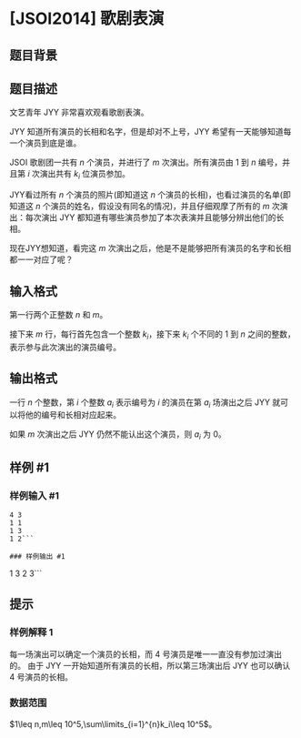 # [JSOI2014] 歌剧表演

## 题目背景



## 题目描述

文艺青年 JYY 非常喜欢观看歌剧表演。

JYY 知道所有演员的长相和名字，但是却对不上号，JYY 希望有一天能够知道每一个演员到底是谁。

JSOI 歌剧团一共有 $n$ 个演员，并进行了 $m$ 次演出。所有演员由 $1$ 到 $n$ 编号，并且第 $i$ 次演出共有 $k_i$ 位演员参加。

JYY看过所有 $n$ 个演员的照片(即知道这 $n$ 个演员的长相)，也看过演员的名单(即知道这 $n$ 个演员的姓名，假设没有同名的情况)，并且仔细观摩了所有的 $m$ 次演出：每次演出 JYY 都知道有哪些演员参加了本次表演并且能够分辨出他们的长相。

现在JYY想知道，看完这 $m$ 次演出之后，他是不是能够把所有演员的名字和长相都一一对应了呢？

## 输入格式

第一行两个正整数 $n$ 和 $m$。

接下来 $m$ 行，每行首先包含一个整数 $k_i$，接下来 $k_i$ 个不同的 $1$ 到 $n$ 之间的整数，表示参与此次演出的演员编号。

## 输出格式

一行 $n$ 个整数，第 $i$ 个整数 $a_i$ 表示编号为 $i$ 的演员在第 $a_i$ 场演出之后 JYY 就可以将他的编号和长相对应起来。

如果 $m$ 次演出之后 JYY 仍然不能认出这个演员，则 $a_i$ 为 $0$。

## 样例 #1

### 样例输入 #1
```
4 3
1 1
1 3
1 2```

### 样例输出 #1

```
1 3 2 3```

## 提示

### 样例解释 1

每一场演出可以确定一个演员的长相，而 $4$ 号演员是唯一一直没有参加过演出的。
由于 JYY 一开始知道所有演员的长相，所以第三场演出后 JYY 也可以确认 $4$ 号演员的长相。

### 数据范围

$1\leq n,m\leq 10^5,\sum\limits_{i=1}^{n}k_i\leq 10^5$。
